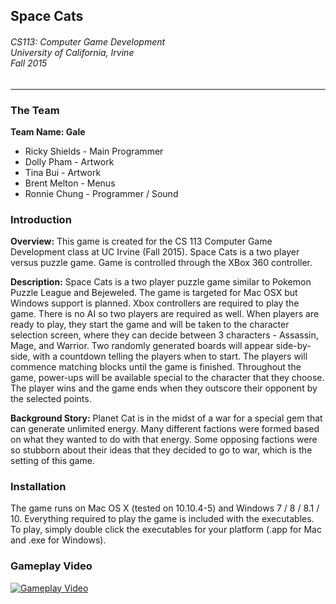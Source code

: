 ## Space Cats

<h6>
CS113: Computer Game Development<br>
University of California, Irvine<br>
Fall 2015<br>
</h6>

* * *

### The Team 
**Team Name: Gale**

* Ricky Shields - Main Programmer
* Dolly Pham - Artwork
* Tina Bui - Artwork
* Brent Melton - Menus
* Ronnie Chung - Programmer / Sound

### Introduction
**Overview:** 
This game is created for the CS 113 Computer Game Development class at UC Irvine (Fall 2015). Space Cats is a two player versus puzzle game. Game is controlled through the XBox 360 controller.

**Description:**
Space Cats is a two player puzzle game similar to Pokemon Puzzle League and Bejeweled. The game is targeted for Mac OSX but Windows support is planned. Xbox controllers are required to play the game. There is no AI so two players are required as well. When players are ready to play, they start the game and will be taken to the character selection screen, where they can decide between 3 characters - Assassin, Mage, and Warrior. Two randomly generated boards will appear side-by-side, with a countdown telling the players when to start. The players will commence matching blocks until the game is finished. Throughout the game, power-ups will be available special to the character that they choose. The player wins and the game ends when they outscore their opponent by the selected points.


**Background Story:**
Planet Cat is in the midst of a war for a special gem that can generate unlimited energy. Many different factions were formed based on what they wanted to do with that energy. Some opposing factions were so stubborn about their ideas that they decided to go to war, which is the setting of this game.

### Installation
The game runs on Mac OS X (tested on 10.10.4-5) and Windows 7 / 8 / 8.1 / 10. Everything required to play the game is included with the executables. To play, simply double click the executables for your platform (.app for Mac and .exe for Windows).

### Gameplay Video
[![Gameplay Video](http://img.youtube.com/vi/5aEe-rwU98Y/0.jpg "Gameplay Video")](https://www.youtube.com/watch?v=5aEe-rwU98Y)
